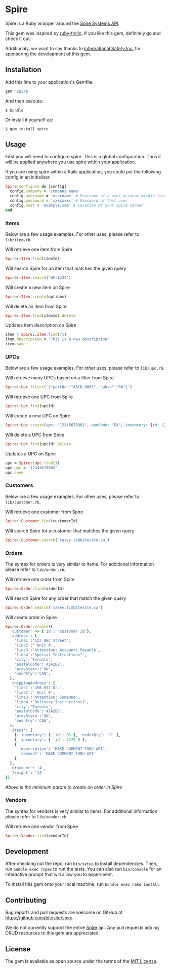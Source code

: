 # Spire
Spire is a Ruby wrapper around the [Spire Systems API](http://www.spiresystems.com/).

This gem was inspired by [ruby-trello](https://github.com/jeremytregunna/ruby-trello).
If you like this gem, definitely go and check it out.

Additionaly, we want to say thanks to [International Safety Inc.](https://www.internationalsafety.com/) for sponsoring the development of this gem.

## Installation

Add this line to your application's Gemfile:

```ruby
gem 'spire'
```

And then execute:

    $ bundle

Or install it yourself as:

    $ gem install spire

## Usage

First you will need to configure spire. This is a global configuration. Thus it will be applied anywhere you use spire within
your application.

If you are using spire within a Rails application, you could put the following config in an initializer.

```ruby
Spire.configure do |config|
  config.company = 'company name'
  config.username = 'username' # Username of a user account within "company name"
  config.password = 'xxxxxxxx' # Password of that user
  config.host = 'example.com' # Location of your Spire server
end
```

### Items
Below are a few usage examples. For other uses, please refer to `lib/item.rb`.

Will retrieve one item from Spire
```ruby
Spire::Item.find(itemId)
```

Will search Spire for an item that matches the given query
```ruby
Spire::Item.search('GF-1234')
```

Will create a new item on Spire
```ruby
Spire::Item.create(options)
```

Will delete an item from Spire
```ruby
Spire::Item.find(itemId).delete
```

Updates item description on Spire
```ruby
item = Spire::Item.find(71)
item.description = 'This is a new description'
item.save
```

### UPCs
Below are a few usage examples. For other uses, please refer to `lib/upc.rb`.

Will retrieve many UPCs based on a filter from Spire
```ruby
Spire::Upc.filter('{"partNo":"ABCD-0001", "whse":"00"}')
```

Will retrieve one UPC from Spire
```ruby
Spire::Upc.find(upcId)
```

Will create a new UPC on Spire
```ruby
Spire::Upc.create(upc: "12345678901", uomCode: "EA", inventory: {id: 1})
```

Will delete a UPC from Spire
```ruby
Spire::Upc.find(upcId).delete
```

Updates a UPC on Spire
```ruby
upc = Spire::Upc.find(1)
upc.upc = '12345678902'
upc.save
```

### Customers
Below are a few usage examples. For other uses, please refer to `lib/customer.rb`.

Will retrieve one customer from Spire
```ruby
Spire::Customer.find(customerId)
```

Will search Spire for a customer that matches the given query
```ruby
Spire::Customer.search('casey.li@bitesite.ca')
```

### Orders
The syntax for orders is very similar to items. For additional information please refer to `lib/order.rb`.

Will retrieve one order from Spire
```ruby
Spire::Order.find(orderId)
```

Will search Spire for any order that match the given query
```ruby
Spire::Order.search('casey.li@bitesite.ca')
```

Will create order in Spire   
```ruby
Spire::Order.create({
  'customer' => {'id': 'customer id'},
  'address': {
    'line1':'123 ABC Street',
    'line2':' Unit #',
    'line3':'Attention: Accounts Payable',
    'line4':'Special Instructions?',
    'city':'Toronto',
    'postalCode':'A1A2B2',
    'provState':'ON',
    'country':'CAN',
  },
  'shippingAddress': {
    'line1':'456 HIJ Dr.',
    'line2':' Unit #',
    'line3':'Attention: SomeOne',
    'line4':'Delivery Instructions?',
    'city':'Toronto',
    'postalCode':'A1A2B2',
    'provState':'ON',
    'country':'CAN',
  },
  'items': [
    { 'inventory': { 'id': 93 }, 'orderQty': '2' },
    { 'inventory': { 'id': 2279 } },
    {
      'description': 'MAKE COMMENT THRU API',
      'comment': 'MAKE COMMENT THRU API'
    }
  ],
  'discount': '4',
  'freight': '14'
})
```
*Above is the minimum param to create an order in Spire*

### Vendors
The syntax for vendors is very similar to items. For additional information please refer to `lib/vendor.rb`.

Will retrieve one vendor from Spire
```ruby
Spire::Vendor.find(vendorId)
```

## Development

After checking out the repo, run `bin/setup` to install dependencies. Then, run `bundle exec rspec` to run the tests. You can also run `bin/console` for an interactive prompt that will allow you to experiment.

To install this gem onto your local machine, run `bundle exec rake install`.

## Contributing

Bug reports and pull requests are welcome on GitHub at https://github.com/bitesite/spire.

We do not currently support the entire [Spire](http://www.spiresystems.com/) api.
Any pull requests adding CRUD resources to this gem are appreciated.

## License

The gem is available as open source under the terms of the [MIT License](https://opensource.org/licenses/MIT).
